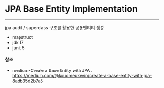 # JPA Base Entity Implementation

------- 

jpa audit / superclass 구조를 활용한 공통엔티티 생성

- mapstruct
- jdk 17
- junit 5



#### 참조
- medium-Create a Base Entity with JPA : https://medium.com/@kouomeukevin/create-a-base-entity-with-jpa-8adb35d2b7a3